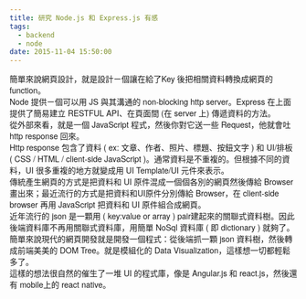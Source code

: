 ```yaml
---
title: 研究 Node.js 和 Express.js 有感
tags:
  - backend
  - node
date: 2015-11-04 15:50:00
---
```


<div><span style="font-family: &quot;helvetica neue&quot; , &quot;arial&quot; , &quot;helvetica&quot; , sans-serif;">簡單來說網頁設計，就是設計ㄧ個讓在給了Key 後把相關資料轉換成網頁的 function。</span></div><div><span style="font-family: &quot;helvetica neue&quot; , &quot;arial&quot; , &quot;helvetica&quot; , sans-serif;">
</span></div><div><span style="font-family: &quot;helvetica neue&quot; , &quot;arial&quot; , &quot;helvetica&quot; , sans-serif;">Node 提供ㄧ個可以用 JS 與其溝通的 non-blocking http server。Express 在上面提供了簡易建立 RESTFUL API、在頁面間 (在 server 上) 傳遞資料的方法。</span></div><div><span style="font-family: &quot;helvetica neue&quot; , &quot;arial&quot; , &quot;helvetica&quot; , sans-serif;">
</span></div><div><span style="font-family: &quot;helvetica neue&quot; , &quot;arial&quot; , &quot;helvetica&quot; , sans-serif;">從外部來看，就是一個 JavaScript 程式，然後你對它送一些 Request，他就會吐 http response 回來。</span></div><div><span style="font-family: &quot;helvetica neue&quot; , &quot;arial&quot; , &quot;helvetica&quot; , sans-serif;">
</span></div><div><span style="font-family: &quot;helvetica neue&quot; , &quot;arial&quot; , &quot;helvetica&quot; , sans-serif;">Http response 包含了資料 ( ex: 文章、作者、照片、標題、按鈕文字 ) 和 UI/排板 ( CSS / HTML / client-side JavaScript )。通常資料是不重複的。但根據不同的資料，UI 很多重複的地方就變成用 UI Template/UI 元件來表示。</span></div><div><span style="font-family: &quot;helvetica neue&quot; , &quot;arial&quot; , &quot;helvetica&quot; , sans-serif;">
</span></div><div><span style="font-family: &quot;helvetica neue&quot; , &quot;arial&quot; , &quot;helvetica&quot; , sans-serif;">傳統產生網頁的方式是把資料和 UI 原件混成一個個各別的網頁然後傳給 Browser 畫出來；最近流行的方式是把資料和UI原件分別傳給 Browser，在 client-side browser 再用 JavaScript 把資料和 UI 原件組合成網頁。</span></div><div><span style="font-family: &quot;helvetica neue&quot; , &quot;arial&quot; , &quot;helvetica&quot; , sans-serif;">
</span></div><div><span style="font-family: &quot;helvetica neue&quot; , &quot;arial&quot; , &quot;helvetica&quot; , sans-serif;">近年流行的 json 是一顆用 ( key:value or array ) pair建起來的關聯式資料樹。因此後端資料庫不再用關聯式資料庫，用簡單 NoSql 資料庫 ( 即 dictionary ) 就夠了。</span></div><div><span style="font-family: &quot;helvetica neue&quot; , &quot;arial&quot; , &quot;helvetica&quot; , sans-serif;">
</span></div><div><span style="font-family: &quot;helvetica neue&quot; , &quot;arial&quot; , &quot;helvetica&quot; , sans-serif;">簡單來說現代的網頁開發就是開發一個程式：從後端抓一顆 json 資料樹，然後轉成前端美美的 DOM Tree。就是模組化的 Data Visualization，這樣想一切都輕鬆多了。</span></div><div><span style="font-family: &quot;helvetica neue&quot; , &quot;arial&quot; , &quot;helvetica&quot; , sans-serif;">
</span></div><div><span style="font-family: &quot;helvetica neue&quot; , &quot;arial&quot; , &quot;helvetica&quot; , sans-serif;">
</span></div><div><span style="font-family: &quot;helvetica neue&quot; , &quot;arial&quot; , &quot;helvetica&quot; , sans-serif;">這樣的想法很自然的催生了一堆 UI 的程式庫，像是 Angular.js 和 react.js，然後還有 mobile上的 react native。</span></div>
